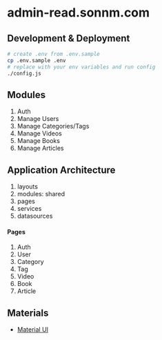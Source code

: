 # admin-read.sonnm.com

## Development & Deployment

```sh
# create .env from .env.sample
cp .env.sample .env
# replace with your env variables and run config
./config.js
```

## Modules

1. Auth
2. Manage Users
3. Manage Categories/Tags
4. Manage Videos
5. Manage Books
6. Manage Articles

## Application Architecture

1. layouts
2. modules: shared
3. pages
4. services
5. datasources

#### Pages

1. Auth
2. User
3. Category
4. Tag
5. Video
6. Book
7. Article

## Materials

- [Material UI](https://material.angular.io/)
